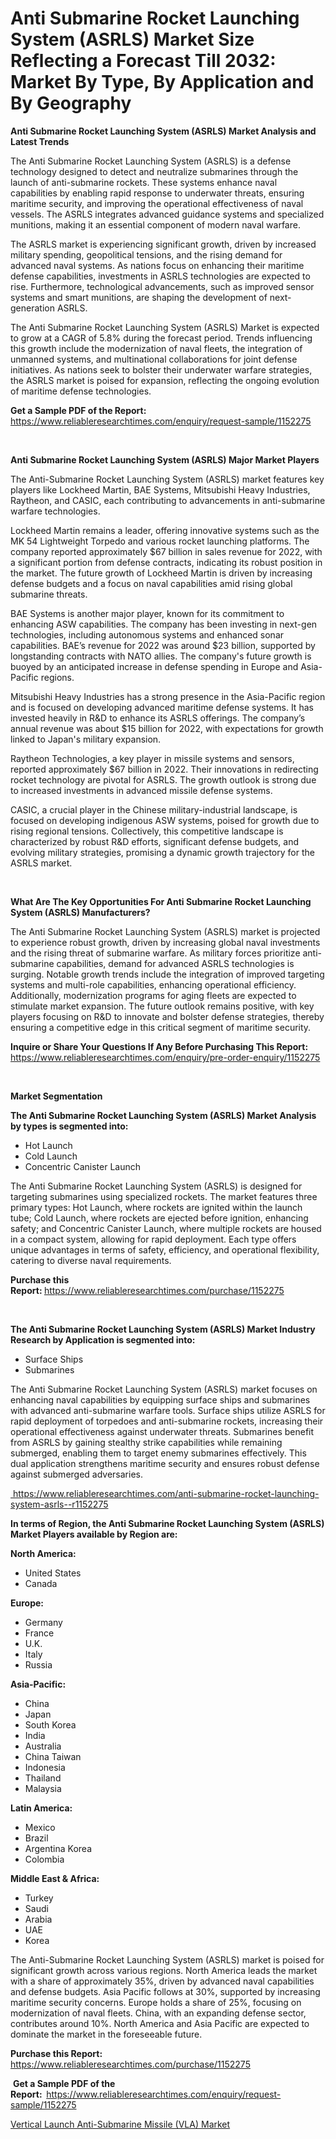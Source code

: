 <p><h1>Anti Submarine Rocket Launching System (ASRLS) Market Size Reflecting a Forecast Till 2032: Market By Type, By Application and By Geography</h1></p><p><strong>Anti Submarine Rocket Launching System (ASRLS) Market Analysis and Latest Trends</strong></p>
<p><p>The Anti Submarine Rocket Launching System (ASRLS) is a defense technology designed to detect and neutralize submarines through the launch of anti-submarine rockets. These systems enhance naval capabilities by enabling rapid response to underwater threats, ensuring maritime security, and improving the operational effectiveness of naval vessels. The ASRLS integrates advanced guidance systems and specialized munitions, making it an essential component of modern naval warfare.</p><p>The ASRLS market is experiencing significant growth, driven by increased military spending, geopolitical tensions, and the rising demand for advanced naval systems. As nations focus on enhancing their maritime defense capabilities, investments in ASRLS technologies are expected to rise. Furthermore, technological advancements, such as improved sensor systems and smart munitions, are shaping the development of next-generation ASRLS.</p><p>The Anti Submarine Rocket Launching System (ASRLS) Market is expected to grow at a CAGR of 5.8% during the forecast period. Trends influencing this growth include the modernization of naval fleets, the integration of unmanned systems, and multinational collaborations for joint defense initiatives. As nations seek to bolster their underwater warfare strategies, the ASRLS market is poised for expansion, reflecting the ongoing evolution of maritime defense technologies.</p></p>
<p><strong>Get a Sample PDF of the Report:&nbsp;</strong> <a href="https://www.reliableresearchtimes.com/enquiry/request-sample/1152275?utm_campaign=2006&utm_medium=2&utm_source=Github&utm_content=ia&utm_term=12042025&utm_id=anti-submarine-rocket-launching-system-asrls">https://www.reliableresearchtimes.com/enquiry/request-sample/1152275</a></p>
<p>&nbsp;</p>
<p><strong>Anti Submarine Rocket Launching System (ASRLS) Major Market Players</strong></p>
<p><p>The Anti-Submarine Rocket Launching System (ASRLS) market features key players like Lockheed Martin, BAE Systems, Mitsubishi Heavy Industries, Raytheon, and CASIC, each contributing to advancements in anti-submarine warfare technologies.</p><p>Lockheed Martin remains a leader, offering innovative systems such as the MK 54 Lightweight Torpedo and various rocket launching platforms. The company reported approximately $67 billion in sales revenue for 2022, with a significant portion from defense contracts, indicating its robust position in the market. The future growth of Lockheed Martin is driven by increasing defense budgets and a focus on naval capabilities amid rising global submarine threats.</p><p>BAE Systems is another major player, known for its commitment to enhancing ASW capabilities. The company has been investing in next-gen technologies, including autonomous systems and enhanced sonar capabilities. BAE’s revenue for 2022 was around $23 billion, supported by longstanding contracts with NATO allies. The company's future growth is buoyed by an anticipated increase in defense spending in Europe and Asia-Pacific regions.</p><p>Mitsubishi Heavy Industries has a strong presence in the Asia-Pacific region and is focused on developing advanced maritime defense systems. It has invested heavily in R&D to enhance its ASRLS offerings. The company’s annual revenue was about $15 billion for 2022, with expectations for growth linked to Japan's military expansion.</p><p>Raytheon Technologies, a key player in missile systems and sensors, reported approximately $67 billion in 2022. Their innovations in redirecting rocket technology are pivotal for ASRLS. The growth outlook is strong due to increased investments in advanced missile defense systems.</p><p>CASIC, a crucial player in the Chinese military-industrial landscape, is focused on developing indigenous ASW systems, poised for growth due to rising regional tensions. Collectively, this competitive landscape is characterized by robust R&D efforts, significant defense budgets, and evolving military strategies, promising a dynamic growth trajectory for the ASRLS market.</p></p>
<p>&nbsp;</p>
<p><strong>What Are The Key Opportunities For Anti Submarine Rocket Launching System (ASRLS) Manufacturers?</strong></p>
<p><p>The Anti Submarine Rocket Launching System (ASRLS) market is projected to experience robust growth, driven by increasing global naval investments and the rising threat of submarine warfare. As military forces prioritize anti-submarine capabilities, demand for advanced ASRLS technologies is surging. Notable growth trends include the integration of improved targeting systems and multi-role capabilities, enhancing operational efficiency. Additionally, modernization programs for aging fleets are expected to stimulate market expansion. The future outlook remains positive, with key players focusing on R&D to innovate and bolster defense strategies, thereby ensuring a competitive edge in this critical segment of maritime security.</p></p>
<p><strong>Inquire or Share Your Questions If Any Before Purchasing This Report:</strong> <a href="https://www.reliableresearchtimes.com/enquiry/pre-order-enquiry/1152275?utm_campaign=2006&utm_medium=2&utm_source=Github&utm_content=ia&utm_term=12042025&utm_id=anti-submarine-rocket-launching-system-asrls">https://www.reliableresearchtimes.com/enquiry/pre-order-enquiry/1152275</a></p>
<p>&nbsp;</p>
<p><strong>Market Segmentation</strong></p>
<p><strong>The Anti Submarine Rocket Launching System (ASRLS) Market Analysis by types is segmented into:</strong></p>
<p><ul><li>Hot Launch</li><li>Cold Launch</li><li>Concentric Canister Launch</li></ul></p>
<p><p>The Anti Submarine Rocket Launching System (ASRLS) is designed for targeting submarines using specialized rockets. The market features three primary types: Hot Launch, where rockets are ignited within the launch tube; Cold Launch, where rockets are ejected before ignition, enhancing safety; and Concentric Canister Launch, where multiple rockets are housed in a compact system, allowing for rapid deployment. Each type offers unique advantages in terms of safety, efficiency, and operational flexibility, catering to diverse naval requirements.</p></p>
<p><strong>Purchase this Report:&nbsp;</strong><a href="https://www.reliableresearchtimes.com/purchase/1152275?utm_campaign=2006&utm_medium=2&utm_source=Github&utm_content=ia&utm_term=12042025&utm_id=anti-submarine-rocket-launching-system-asrls">https://www.reliableresearchtimes.com/purchase/1152275</a></p>
<p>&nbsp;</p>
<p><strong>The Anti Submarine Rocket Launching System (ASRLS) Market Industry Research by Application is segmented into:</strong></p>
<p><ul><li>Surface Ships</li><li>Submarines</li></ul></p>
<p><p>The Anti Submarine Rocket Launching System (ASRLS) market focuses on enhancing naval capabilities by equipping surface ships and submarines with advanced anti-submarine warfare tools. Surface ships utilize ASRLS for rapid deployment of torpedoes and anti-submarine rockets, increasing their operational effectiveness against underwater threats. Submarines benefit from ASRLS by gaining stealthy strike capabilities while remaining submerged, enabling them to target enemy submarines effectively. This dual application strengthens maritime security and ensures robust defense against submerged adversaries.</p></p>
<p><a href="https://www.reliableresearchtimes.com/anti-submarine-rocket-launching-system-asrls--r1152275?utm_campaign=2006&utm_medium=2&utm_source=Github&utm_content=ia&utm_term=12042025&utm_id=anti-submarine-rocket-launching-system-asrls">&nbsp;https://www.reliableresearchtimes.com/anti-submarine-rocket-launching-system-asrls--r1152275</a></p>
<p><strong>In terms of Region, the Anti Submarine Rocket Launching System (ASRLS) Market Players available by Region are:</strong></p>
<p>
    <p> <strong> North America: </strong>
        <ul>
            <li>United States</li>
            <li>Canada</li>
        </ul>
        </p> 
    <p> <strong> Europe: </strong>
        <ul>
            <li>Germany</li>
            <li>France</li>
            <li>U.K.</li>
            <li>Italy</li>
            <li>Russia</li>
        </ul>
        </p> 
    <p> <strong> Asia-Pacific: </strong>
        <ul>
            <li>China</li>
            <li>Japan</li>
            <li>South Korea</li>
            <li>India</li>
            <li>Australia</li>
            <li>China Taiwan</li>
            <li>Indonesia</li>
            <li>Thailand</li>
            <li>Malaysia</li>
        </ul>
        </p> 
    <p> <strong> Latin America: </strong>
        <ul>
            <li>Mexico</li>
            <li>Brazil</li>
            <li>Argentina Korea</li>
            <li>Colombia</li>
        </ul>
        </p> 
    <p> <strong> Middle East & Africa: </strong>
        <ul>
            <li>Turkey</li>
            <li>Saudi</li>
            <li>Arabia</li>
            <li>UAE</li>
            <li>Korea</li>
        </ul>
    </p>
    </p>
<p><p>The Anti-Submarine Rocket Launching System (ASRLS) market is poised for significant growth across various regions. North America leads the market with a share of approximately 35%, driven by advanced naval capabilities and defense budgets. Asia Pacific follows at 30%, supported by increasing maritime security concerns. Europe holds a share of 25%, focusing on modernization of naval fleets. China, with an expanding defense sector, contributes around 10%. North America and Asia Pacific are expected to dominate the market in the foreseeable future.</p></p>
<p><strong>Purchase this Report: </strong><a href="https://www.reliableresearchtimes.com/purchase/1152275?utm_campaign=2006&utm_medium=2&utm_source=Github&utm_content=ia&utm_term=12042025&utm_id=anti-submarine-rocket-launching-system-asrls">https://www.reliableresearchtimes.com/purchase/1152275</a></p>
<p>&nbsp;<strong>Get a Sample PDF of the Report:&nbsp;&nbsp;</strong><a href="https://www.reliableresearchtimes.com/enquiry/request-sample/1152275?utm_campaign=2006&utm_medium=2&utm_source=Github&utm_content=ia&utm_term=12042025&utm_id=anti-submarine-rocket-launching-system-asrls">https://www.reliableresearchtimes.com/enquiry/request-sample/1152275</a></p>
<p><strong></strong></p>
<p><p><a href="https://github.com/bmorecock/Market-Research-Report-List-6/blob/main/vertical-launch-anti-submarine-missile-vla-market.md?utm_campaign=2006&utm_medium=2&utm_source=Github&utm_content=ia&utm_term=12042025&utm_id=anti-submarine-rocket-launching-system-asrls">Vertical Launch Anti-Submarine Missile (VLA) Market</a></p></p>
